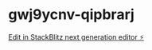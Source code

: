 # gwj9ycnv-qipbrarj

[Edit in StackBlitz next generation editor ⚡️](https://stackblitz.com/~/github.com/NatarajanRotterdam/gwj9ycnv-qipbrarj)